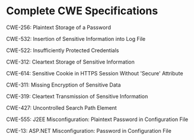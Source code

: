 

# Complete CWE Specifications

CWE-256: Plaintext Storage of a Password

CWE-532: Insertion of Sensitive Information into Log File

CWE-522: Insufficiently Protected Credentials

CWE-312: Cleartext Storage of Sensitive Information

CWE-614: Sensitive Cookie in HTTPS Session Without 'Secure' Attribute

CWE-311: Missing Encryption of Sensitive Data

CWE-319: Cleartext Transmission of Sensitive Information

CWE-427: Uncontrolled Search Path Element

CWE-555: J2EE Misconfiguration: Plaintext Password in Configuration File

CWE-13: ASP.NET Misconfiguration: Password in Configuration File